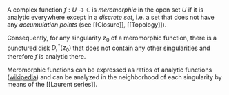 A complex function $f : U \rightarrow \mathbb{C}$
is _meromorphic_ in the open set $U$
if it is analytic everywhere except in a _discrete set_,
i.e. a set that does not have any _accumulation points_
(see [[Closure]], [[Topology]]).

Consequently, for any singularity $z_0$ of a meromorphic function,
there is a punctured disk $D_r^*(z_0)$ 
that does not contain any other singularities
and therefore $f$ is analytic there.

Meromorphic functions can be expressed as ratios of analytic functions
([wikipedia](https://en.wikipedia.org/wiki/Meromorphic_function))
and can be analyzed in the neighborhood of each singularity
by means of the [[Laurent series]].
